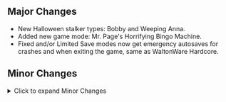 ## Major Changes

- New Halloween stalker types: Bobby and Weeping Anna.
- Added new game mode: Mr. Page's Horrifying Bingo Machine.
- Fixed and/or Limited Save modes now get emergency autosaves for crashes and when exiting the game, same as WaltonWare Hardcore.

## Minor Changes

<details>
<summary>Click to expand Minor Changes</summary>

- Adjusted the rotation of several goal randomization locations
  - The Terrorist Commander on Liberty Island now looks out over the North Dock when he's on the base of the statue, making him visible from afar
  - The location near the water valves in Brooklyn Bridge Station now looks towards the steam vents instead of looking at the wall
  - The location on the East side of the Rooks' territory in Brooklyn Bridge Station now looks into the hall area, instead of towards the fence
  - The location in Manderley's bathroom in mission 5 now looks towards the door instead of the wall
  - The location in the UNATCO HQ West office in mission 5 now looks vaguely towards the center of the room, instead of being perfectly parallel with the wall
- Adjusted the location of the character in the North-West corner of Brooklyn Bridge station slightly so that they won't end up inside a box when containers get shuffled sometimes
- Slightly reduced the number of Jack-o-Lanterns when they are enabled
- Mr. H is now a setting in the advanced settings window. He's on by default in Halloween modes
- The WaltonWare countdown at the end of a loop now makes a crash save
- Crash saves and autosaves no longer overwrite each other
- Mr. H now causes less chaos in UNATCO, Tong's base, and the Vandenberg computer room (where you meet Gary)
- Tweaked seeding of Mr. H spawn locations
- Removed config options from password detection and prevention logic
- Blocked password from being detected in Jacob's Shadow: Chapter 20, as well as the MJ12 Compromised Individuals list
- Trashcans no longer drop contents when carrying across map transitions
- Some more mutual exclusions for bingo goals
- Fixed max health bug in Vanilla? Madder.
- Lyla (An LDDP character in the mission 4 bar) now uses the correct female damage and death sounds, instead of dying like a man
- Added a large crate to Oceanlab UC to buff the upper vents route
- Fixed quick aug upgrade menu when you have 10 augs that can be upgraded
- Crash saves are now hidden from the load game menu, because they were confusing to see
- Slightly reduced number of zombies in graveyard in Halloween modes
- Lenny, the junkie with a LAM in Brooklyn Bridge Station, will now talk to you again if you didn't have room the first time you tried to trade with him

</details>
